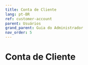 ```yaml
---
title: Conta de Cliente
lang: pt-BR
ref: customer-account
parent: Usuários
grand_parent: Guia do Administrador
nav_order: 5
---
```


# Conta de Cliente
